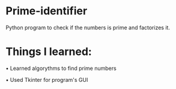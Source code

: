 # Prime-identifier
Python program to check if the numbers is prime and factorizes it.

# Things I learned:
 • Learned algorythms to find prime numbers
 
 • Used Tkinter for program's GUI
